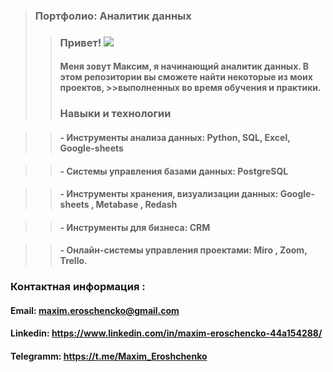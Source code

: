 >### Портфолио: Аналитик данных
>>
>>### Привет! ![](https://user-images.githubusercontent.com/18350557/176309783-0785949b-9127-417c-8b55-ab5a4333674e.gif)
>>#### Меня зовут Максим, я начинающий аналитик данных.  В этом репозитории вы сможете найти некоторые из моих проектов, >>выполненных во время обучения и практики. 
>>
>>###  Навыки и технологии

>>#### - Инструменты анализа данных: Python, SQL, Excel, Google-sheets

>>#### - Системы управления базами данных: PostgreSQL

>>#### - Инструменты хранения, визуализации данных: Google-sheets , Metabase , Redash

>>#### - Инструменты для бизнеса: CRM 

>>#### - Онлайн-системы управления проектами:  Miro , Zoom, Trello.
















 ### ****Контактная информация :****

 

#### Email: ****maxim.eroschencko@gmail.com****



#### Linkedin: ****https://www.linkedin.com/in/maxim-eroschencko-44a154288/****



#### Telegramm: ****https://t.me/Maxim_Eroshchenko****
